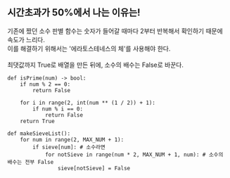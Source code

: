 ## 시간초과가 50%에서 나는 이유는!

기존에 짰던 소수 판별 함수는 숫자가 들어갈 때마다 2부터 반복해서 확인하기 때문에 속도가 느리다.<br>
이를 해결하기 위해서는 '에라토스테네스의 체'를 사용해야 한다. <br>
<br>
최댓값까지 True로 배열을 만든 뒤에, 소수의 배수는 False로 바꾼다.

```
def isPrime(num) -> bool:
    if num % 2 == 0:
        return False

    for i in range(2, int(num ** (1 / 2)) + 1):
        if num % i == 0:
            return False
    return True
```

```
def makeSieveList():
    for num in range(2, MAX_NUM + 1):
        if sieve[num]: # 소수라면
            for notSieve in range(num * 2, MAX_NUM + 1, num): # 소수의 배수는 전부 False
                sieve[notSieve] = False
```
